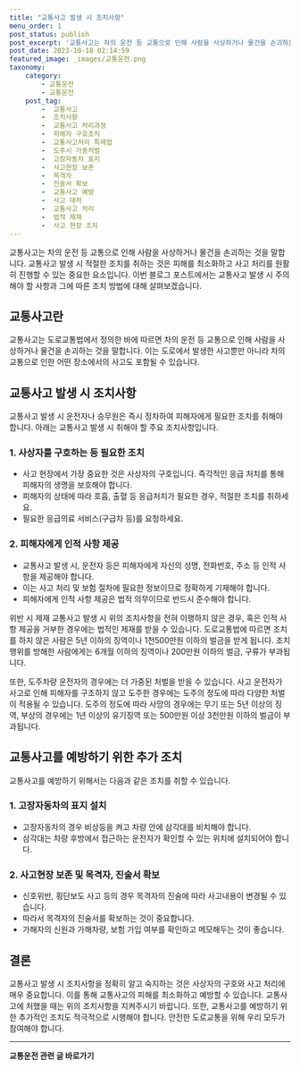 ```yaml
---
title: "교통사고 발생 시 조치사항"
menu_order: 1
post_status: publish
post_excerpt: '교통사고는 차의 운전 등 교통으로 인해 사람을 사상하거나 물건을 손괴하는 것을 말합니다. 교통사고 발생 시 적절한 조치를 취하는 것은 피해를 최소화하고 사고 처리를 원활히 진행할 수 있는 중요한 요소입니다. 이번 블로그 포스트에서는 교통사고 발생 시 주의해야 할 사항과 그에 따른 조치 방법에 대해 살펴보겠습니다.'
post_date: 2023-10-18 02:14:59
featured_image: _images/교통운전.png
taxonomy:
    category:
        - 교통운전
        - 교통운전
    post_tag:
        -  교통사고
        -  조치사항
        -  교통사고 처리과정
        -  피해자 구호조치
        -  교통사고처리 특례법
        -  도주시 가중처벌
        -  고장자동차 표지
        -  사고현장 보존
        -  목격자
        -  진술서 확보
        -  교통사고 예방
        -  사고 대처
        -  교통사고 처리
        -  법적 제재
        -  사고 현장 조치
---
```




교통사고는 차의 운전 등 교통으로 인해 사람을 사상하거나 물건을 손괴하는 것을 말합니다. 교통사고 발생 시 적절한 조치를 취하는 것은 피해를 최소화하고 사고 처리를 원활히 진행할 수 있는 중요한 요소입니다. 이번 블로그 포스트에서는 교통사고 발생 시 주의해야 할 사항과 그에 따른 조치 방법에 대해 살펴보겠습니다.

## 교통사고란
교통사고는 도로교통법에서 정의한 바에 따르면 차의 운전 등 교통으로 인해 사람을 사상하거나 물건을 손괴하는 것을 말합니다. 이는 도로에서 발생한 사고뿐만 아니라 차의 교통으로 인한 어떤 장소에서의 사고도 포함될 수 있습니다.

## 교통사고 발생 시 조치사항
교통사고 발생 시 운전자나 승무원은 즉시 정차하여 피해자에게 필요한 조치를 취해야 합니다. 아래는 교통사고 발생 시 취해야 할 주요 조치사항입니다.

### 1. 사상자를 구호하는 등 필요한 조치
- 사고 현장에서 가장 중요한 것은 사상자의 구호입니다. 즉각적인 응급 처치를 통해 피해자의 생명을 보호해야 합니다.
- 피해자의 상태에 따라 호흡, 출혈 등 응급처치가 필요한 경우, 적절한 조치를 취하세요.
- 필요한 응급의료 서비스(구급차 등)를 요청하세요.

### 2. 피해자에게 인적 사항 제공
- 교통사고 발생 시, 운전자 등은 피해자에게 자신의 성명, 전화번호, 주소 등 인적 사항을 제공해야 합니다.
- 이는 사고 처리 및 보험 절차에 필요한 정보이므로 정확하게 기재해야 합니다.
- 피해자에게 인적 사항 제공은 법적 의무이므로 반드시 준수해야 합니다.

위반 시 제재
교통사고 발생 시 위의 조치사항을 전혀 이행하지 않은 경우, 혹은 인적 사항 제공을 거부한 경우에는 법적인 제재를 받을 수 있습니다. 도로교통법에 따르면 조치를 하지 않은 사람은 5년 이하의 징역이나 1천500만원 이하의 벌금을 받게 됩니다. 조치 행위를 방해한 사람에게는 6개월 이하의 징역이나 200만원 이하의 벌금, 구류가 부과됩니다.

또한, 도주차량 운전자의 경우에는 더 가중된 처벌을 받을 수 있습니다. 사고 운전자가 사고로 인해 피해자를 구조하지 않고 도주한 경우에는 도주의 정도에 따라 다양한 처벌이 적용될 수 있습니다. 도주의 정도에 따라 사망의 경우에는 무기 또는 5년 이상의 징역, 부상의 경우에는 1년 이상의 유기징역 또는 500만원 이상 3천만원 이하의 벌금이 부과됩니다.

## 교통사고를 예방하기 위한 추가 조치
교통사고를 예방하기 위해서는 다음과 같은 조치를 취할 수 있습니다.

### 1. 고장자동차의 표지 설치
- 고장자동차의 경우 비상등을 켜고 차량 안에 삼각대를 비치해야 합니다.
- 삼각대는 차량 후방에서 접근하는 운전자가 확인할 수 있는 위치에 설치되어야 합니다.

### 2. 사고현장 보존 및 목격자, 진술서 확보
- 신호위반, 횡단보도 사고 등의 경우 목격자의 진술에 따라 사고내용이 변경될 수 있습니다.
- 따라서 목격자의 진술서를 확보하는 것이 중요합니다.
- 가해자의 신원과 가해차량, 보험 가입 여부를 확인하고 메모해두는 것이 좋습니다.

## 결론
교통사고 발생 시 조치사항을 정확히 알고 숙지하는 것은 사상자의 구호와 사고 처리에 매우 중요합니다. 이를 통해 교통사고의 피해를 최소화하고 예방할 수 있습니다. 교통사고에 처했을 때는 위의 조치사항을 지켜주시기 바랍니다. 또한, 교통사고를 예방하기 위한 추가적인 조치도 적극적으로 시행해야 합니다. 안전한 도로교통을 위해 우리 모두가 참여해야 합니다.

<!-- wp:separator -->
<hr class="wp-block-separator has-alpha-channel-opacity"/>
<!-- /wp:separator -->

<!-- wp:group {"backgroundColor":"base","layout":{"type":"constrained"}} -->
<div class="wp-block-group has-base-background-color has-background"><!-- wp:paragraph {"align":"center","fontSize":"medium"} -->
<p class="has-text-align-center has-large-font-size"><strong>교통운전 관련 글 바로가기</strong></p>
<!-- /wp:paragraph -->


<!-- wp:latest-posts
{"categories":[{"id":1440,"count":19,"description":"","link":"https://uknowlaw.com/category/%ea%b5%90%ed%86%b5%ec%9a%b4%ec%a0%84/","name":"교통운전","slug":"교통운전","taxonomy":"category","parent":0,"meta":[],"_links":{"self":[{"href":"https://uknowlaw.com/wp-json/wp/v2/categories/1440"}],"collection":[{"href":"https://uknowlaw.com/wp-json/wp/v2/categories"}],"about":[{"href":"https://uknowlaw.com/wp-json/wp/v2/taxonomies/category"}],"wp:post_type":[{"href":"https://uknowlaw.com/wp-json/wp/v2/posts?categories=1440"}],"curies":[{"name":"wp","href":"https://api.w.org/{rel}","templated":true}]}}],"postsToShow":100,"excerptLength":28,"postLayout":"grid","columns":2,"featuredImageAlign":"left","featuredImageSizeSlug":"large","fontSize":"small"} /--></div>
<!-- /wp:group -->